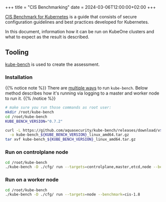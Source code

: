 +++
title = "CIS Benchmarking"
date = 2024-03-06T12:00:00+02:00
+++

[CIS Benchmark for Kubernetes](https://www.cisecurity.org/benchmark/kubernetes) is a guide that consists of secure configuration guidelines and best practices developed for Kubernetes.

In this document, information how it can be run on KubeOne clusters and what to expect as the result is described.

## Tooling

[kube-bench](https://github.com/aquasecurity/kube-bench) is used to create the assessment.

### Installation
{{% notice note %}}
There are [multiple ways](https://github.com/aquasecurity/kube-bench/blob/main/docs/running.md) to run `kube-bench`. Below method describes how it's running via logging to a master and worker node to run it.
{{% /notice %}}

```bash
# make sure you run those commands as root user:
mkdir /root/kube-bench
cd /root/kube-bench
KUBE_BENCH_VERSION="0.7.2"

curl -L https://github.com/aquasecurity/kube-bench/releases/download/v${KUBE_BENCH_VERSION}/kube-bench_${KUBE_BENCH_VERSION}_linux_amd64.tar.gz \
  -o kube-bench_${KUBE_BENCH_VERSION}_linux_amd64.tar.gz
tar xvf kube-bench_${KUBE_BENCH_VERSION}_linux_amd64.tar.gz
```

### Run on controlplane node

```bash
cd /root/kube-bench
./kube-bench -D ./cfg/ run --targets=controlplane,master,etcd,node --benchmark=cis-1.8
```

### Run on a worker node

```bash
cd /root/kube-bench
./kube-bench -D ./cfg/ run --targets=node --benchmark=cis-1.8
```
